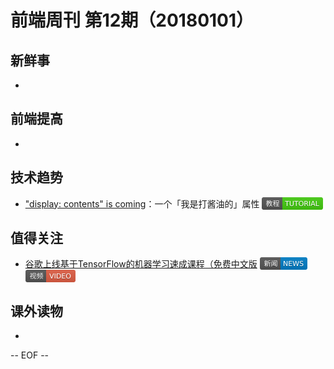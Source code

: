 # 前端周刊 第12期（20180101）

## 新鲜事
-

## 前端提高
-

## 技术趋势
- ["display: contents" is coming](https://blogs.igalia.com/mrego/2018/01/11/display-contents-is-coming/?utm_source=mife&utm_medium=article&utm_campaign=mifeweekly&utm_term=tutorial)：一个「我是打酱油的」属性 <img valign="top" width="auto" height="20" src="./assets/tutorial.svg" />

## 值得关注
- [谷歌上线基于TensorFlow的机器学习速成课程（免费中文版](https://developers.google.cn/machine-learning/crash-course/?utm_source=mife&utm_medium=article&utm_campaign=mifeweekly&utm_term=news) <img valign="top" width="auto" height="20" src="./assets/news.svg" /> <img valign="top" width="auto" height="20" src="./assets/video.svg" />

## 课外读物
-

-- EOF --